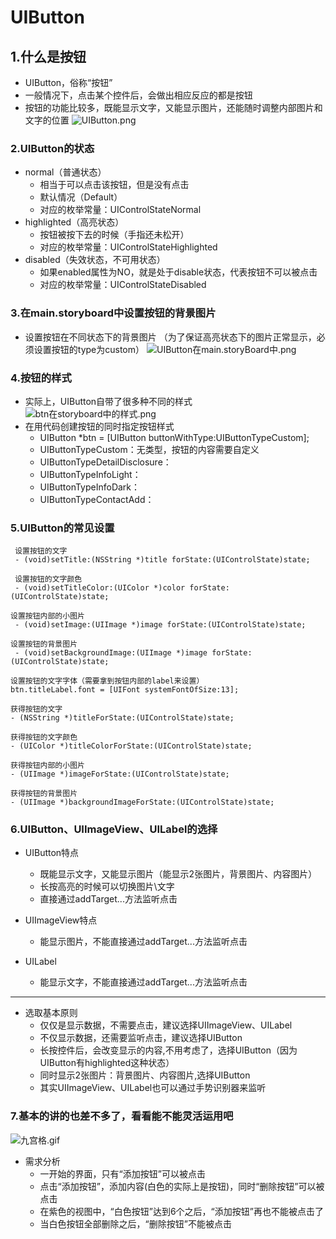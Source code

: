 # UIButton

## 1.什么是按钮
* UIButton，俗称“按钮”
* 一般情况下，点击某个控件后，会做出相应反应的都是按钮
* 按钮的功能比较多，既能显示文字，又能显示图片，还能随时调整内部图片和文字的位置
![UIButton.png](http://upload-images.jianshu.io/upload_images/328309-c5567ef9c2706edc.png?imageMogr2/auto-orient/strip%7CimageView2/2/w/1240)

### 2.UIButton的状态
* normal（普通状态）
    * 相当于可以点击该按钮，但是没有点击 
    * 默认情况（Default）
    * 对应的枚举常量：UIControlStateNormal
* highlighted（高亮状态）
    * 按钮被按下去的时候（手指还未松开）
    * 对应的枚举常量：UIControlStateHighlighted
* disabled（失效状态，不可用状态）
    * 如果enabled属性为NO，就是处于disable状态，代表按钮不可以被点击
    * 对应的枚举常量：UIControlStateDisabled
    

### 3.在main.storyboard中设置按钮的背景图片
* 设置按钮在不同状态下的背景图片
（为了保证高亮状态下的图片正常显示，必须设置按钮的type为custom）
![UIButton在main.storyBoard中.png](http://upload-images.jianshu.io/upload_images/328309-451691b6c8d71687.png?imageMogr2/auto-orient/strip%7CimageView2/2/w/1240)

### 4.按钮的样式
* 实际上，UIButton自带了很多种不同的样式
![btn在storyboard中的样式.png](http://upload-images.jianshu.io/upload_images/328309-30e8c650044baff9.png?imageMogr2/auto-orient/strip%7CimageView2/2/w/1240)
* 在用代码创建按钮的同时指定按钮样式
    * UIButton *btn = [UIButton buttonWithType:UIButtonTypeCustom]; 
    * UIButtonTypeCustom：无类型，按钮的内容需要自定义
    * UIButtonTypeDetailDisclosure： 
    * UIButtonTypeInfoLight： 
    * UIButtonTypeInfoDark： 
    * UIButtonTypeContactAdd： 

### 5.UIButton的常见设置
```objc
 设置按钮的文字
 - (void)setTitle:(NSString *)title forState:(UIControlState)state;
 
 设置按钮的文字颜色
 - (void)setTitleColor:(UIColor *)color forState:(UIControlState)state;

设置按钮内部的小图片
 - (void)setImage:(UIImage *)image forState:(UIControlState)state; 

设置按钮的背景图片
 - (void)setBackgroundImage:(UIImage *)image forState:(UIControlState)state;

设置按钮的文字字体（需要拿到按钮内部的label来设置）
btn.titleLabel.font = [UIFont systemFontOfSize:13];

获得按钮的文字
- (NSString *)titleForState:(UIControlState)state; 

获得按钮的文字颜色
- (UIColor *)titleColorForState:(UIControlState)state;

获得按钮内部的小图片
- (UIImage *)imageForState:(UIControlState)state;

获得按钮的背景图片
- (UIImage *)backgroundImageForState:(UIControlState)state;

```

### 6.UIButton、UIImageView、UILabel的选择

* UIButton特点
    * 既能显示文字，又能显示图片（能显示2张图片，背景图片、内容图片）
    * 长按高亮的时候可以切换图片\文字
    * 直接通过addTarget...方法监听点击


* UIImageView特点
    * 能显示图片，不能直接通过addTarget...方法监听点击


* UILabel
    * 能显示文字，不能直接通过addTarget...方法监听点击

***
* 选取基本原则
    * 仅仅是显示数据，不需要点击，建议选择UIImageView、UILabel
    * 不仅显示数据，还需要监听点击，建议选择UIButton
    * 长按控件后，会改变显示的内容,不用考虑了，选择UIButton（因为UIButton有highlighted这种状态）
    * 同时显示2张图片：背景图片、内容图片,选择UIButton
    * 其实UIImageView、UILabel也可以通过手势识别器来监听

### 7.基本的讲的也差不多了，看看能不能灵活运用吧
![九宫格.gif](http://upload-images.jianshu.io/upload_images/328309-9813aede5dff5c74.gif?imageMogr2/auto-orient/strip)


* 需求分析
    * 一开始的界面，只有“添加按钮”可以被点击
    * 点击“添加按钮”，添加内容(白色的实际上是按钮)，同时“删除按钮”可以被点击
    * 在紫色的视图中，“白色按钮”达到6个之后，“添加按钮”再也不能被点击了
    * 当白色按钮全部删除之后，“删除按钮”不能被点击

